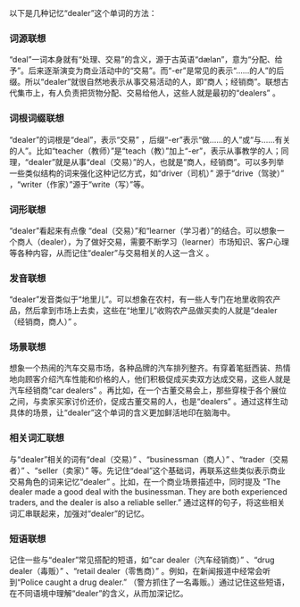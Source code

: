 以下是几种记忆“dealer”这个单词的方法：

### 词源联想
“deal”一词本身就有“处理、交易”的含义，源于古英语“dælan”，意为“分配、给予”。后来逐渐演变为商业活动中的“交易”。而“-er”是常见的表示“……的人”的后缀。所以“dealer”就很自然地表示从事交易活动的人，即“商人；经销商”。联想古代集市上，有人负责把货物分配、交易给他人，这些人就是最初的“dealers” 。

### 词根词缀联想
“dealer”的词根是“deal”，表示“交易” ，后缀“-er”表示“做……的人”或“与……有关的人”。比如“teacher（教师）”是“teach（教）”加上“-er”，表示从事教学的人；同理，“dealer”就是从事“deal（交易）”的人，也就是“商人，经销商”。可以多列举一些类似结构的词来强化这种记忆方式，如“driver（司机）” 源于“drive（驾驶）” ，“writer（作家）”源于“write（写）”等。

### 词形联想
“dealer”看起来有点像 “deal（交易）”和“learner（学习者）”的结合。可以想象一个商人（dealer），为了做好交易，需要不断学习（learner）市场知识、客户心理等各种内容，从而记住“dealer”与交易相关的人这一含义 。

### 发音联想
“dealer”发音类似于“地里儿”。可以想象在农村，有一些人专门在地里收购农产品，然后拿到市场上去卖，这些在“地里儿”收购农产品做买卖的人就是“dealer（经销商，商人）” 。

### 场景联想
想象一个热闹的汽车交易市场，各种品牌的汽车排列整齐。有穿着笔挺西装、热情地向顾客介绍汽车性能和价格的人，他们积极促成买卖双方达成交易，这些人就是汽车经销商“car dealers” 。再比如，在一个古董交易会上，那些穿梭于各个展位之间，与卖家买家讨价还价，促成古董交易的人，也是“dealers” 。通过这样生动具体的场景，让“dealer”这个单词的含义更加鲜活地印在脑海中。

### 相关词汇联想
与“dealer”相关的词有“deal（交易）” 、“businessman（商人）” 、“trader（交易者）” 、“seller（卖家）” 等。先记住“deal”这个基础词，再联系这些类似表示商业交易角色的词来记忆“dealer” 。比如，在一个商业场景描述中，同时提及 “The dealer made a good deal with the businessman. They are both experienced traders, and the dealer is also a reliable seller.” 通过这样的句子，将这些相关词汇串联起来，加强对“dealer”的记忆。

### 短语联想
记住一些与“dealer”常见搭配的短语，如“car dealer（汽车经销商）” 、“drug dealer（毒贩）” 、“retail dealer（零售商）” 。例如，在新闻报道中经常会听到“Police caught a drug dealer.” （警方抓住了一名毒贩。）通过记住这些短语，在不同语境中理解“dealer”的含义，从而加深记忆。 